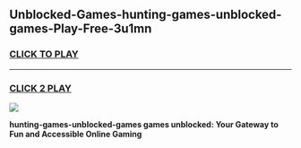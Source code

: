 
## Unblocked-Games-hunting-games-unblocked-games-Play-Free-3u1mn
<h3>
<a href="https://premium76.site?title=hunting-games-unblocked-games&ref=18A">CLICK TO PLAY</a></h3>
<hr>

<h3>
<a href="https://premium76.site?title=hunting-games-unblocked-games&ref=18A">CLICK 2 PLAY</a>
  
</h3>

<a href="https://premium76.site?title=hunting-games-unblocked-games&ref=18A"><img src="https://clearcache.store/games.png"></a>


**hunting-games-unblocked-games games unblocked: Your Gateway to Fun and Accessible Online Gaming**
